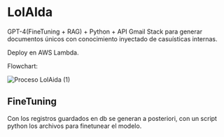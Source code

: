 # LolAIda
GPT-4(FineTuning + RAG) + Python + API Gmail Stack para generar documentos únicos con conocimiento inyectado de casuísticas internas.

Deploy en AWS Lambda.

Flowchart:

![Proceso LolAida (1)](https://github.com/user-attachments/assets/32b7c864-cfe6-44ac-aa6e-0afd1a0fe267)

## FineTuning

Con los registros guardados en db se generan a posteriori, con un script python los archivos para finetunear el modelo.

